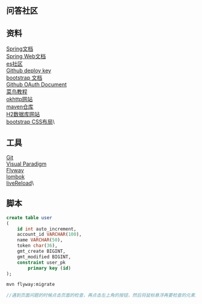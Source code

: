 ## 问答社区

## 资料
[Spring文档](https://spring.io/guides) \
[Spring Web文档](https://spring.io/guides/gs/serving-web-content/) \
[es社区](https://elasticsearch.cn/explore) \
[Github deploy key](https://developer.github.com/v3/guides/managing-deploy-keys/#deploy-keys) \
[bootstrap 文档](https://v3.bootcss.com/getting-started/#download)\
[Github OAuth Document](https://developer.github.com/apps/building-github-apps/creating-a-github-app/)\
[菜鸟教程](https://www.runoob.com/)\
[okhttp网站](https://square.github.io/okhttp/)\
[maven仓库](https://mvnrepository.com/artifact/com.alibaba)\
[H2数据库网站](http://www.h2database.com/html/main.html)\
[bootstrap CSS布局](https://v3.bootcss.com/css/#grid)\

## 工具
[Git](https://git-scm.com/download) \
[Visual Paradigm](https://www.visual-paradigm.com)\
[Flyway](https://flywaydb.org/getstarted/)\
[lombok](https://projectlombok.org/setup/maven)\
[liveReload](http://livereload.com/extensions/)\

## 脚本
```sql
create table user
(
	id int auto_increment,
	account_id VARCHAR(100),
	name VARCHAR(50),
	token char(36),
	gmt_create BIGINT,
	gmt_modified BIGINT,
	constraint user_pk
		primary key (id)
);
```
```bash
mvn flyway:migrate
```
```java
//遇到页面问题的时候点击页面的检查，再点击左上角的按钮，然后将鼠标悬浮再要检查的元素上面就可以看到元素有什么语句
```